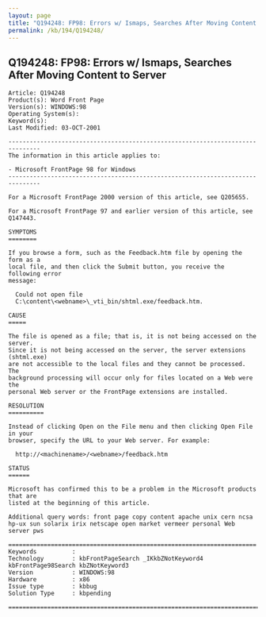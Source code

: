 ```yaml
---
layout: page
title: "Q194248: FP98: Errors w/ Ismaps, Searches After Moving Content to Server"
permalink: /kb/194/Q194248/
---
```


## Q194248: FP98: Errors w/ Ismaps, Searches After Moving Content to Server

	Article: Q194248
	Product(s): Word Front Page
	Version(s): WINDOWS:98
	Operating System(s): 
	Keyword(s): 
	Last Modified: 03-OCT-2001
	
	-------------------------------------------------------------------------------
	The information in this article applies to:
	
	- Microsoft FrontPage 98 for Windows 
	-------------------------------------------------------------------------------
	
	For a Microsoft FrontPage 2000 version of this article, see Q205655.
	
	For a Microsoft FrontPage 97 and earlier version of this article, see Q147443.
	
	SYMPTOMS
	========
	
	If you browse a form, such as the Feedback.htm file by opening the form as a
	local file, and then click the Submit button, you receive the following error
	message:
	
	  Could not open file
	  C:\content\<webname>\_vti_bin/shtml.exe/feedback.htm.
	
	CAUSE
	=====
	
	The file is opened as a file; that is, it is not being accessed on the server.
	Since it is not being accessed on the server, the server extensions (shtml.exe)
	are not accessible to the local files and they cannot be processed. The
	background processing will occur only for files located on a Web were the
	personal Web server or the FrontPage extensions are installed.
	
	RESOLUTION
	==========
	
	Instead of clicking Open on the File menu and then clicking Open File in your
	browser, specify the URL to your Web server. For example:
	
	  http://<machinename>/<webname>/feedback.htm
	
	STATUS
	======
	
	Microsoft has confirmed this to be a problem in the Microsoft products that are
	listed at the beginning of this article.
	
	Additional query words: front page copy content apache unix cern ncsa hp-ux sun solarix irix netscape open market vermeer personal Web server pws
	
	======================================================================
	Keywords          :  
	Technology        : kbFrontPageSearch _IKkbZNotKeyword4 kbFrontPage98Search kbZNotKeyword3
	Version           : WINDOWS:98
	Hardware          : x86
	Issue type        : kbbug
	Solution Type     : kbpending
	
	=============================================================================
	
